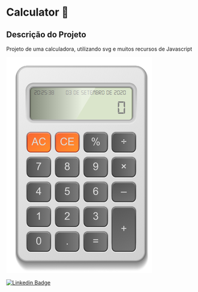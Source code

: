 # Calculator :ant:

## Descrição do Projeto

<p>Projeto de uma calculadora, utilizando svg e muitos recursos de Javascript</p>

<img src="/images/tela.png" alt="Tela da calculadora">

[![Linkedin Badge](https://img.shields.io/badge/-Alex%20Pulido-blue?style=flat-square&logo=Linkedin&logoColor=white&link=https://www.linkedin.com/in/alex-pulido-5b243758/)](https://www.linkedin.com/in/alex-pulido-5b243758/)
